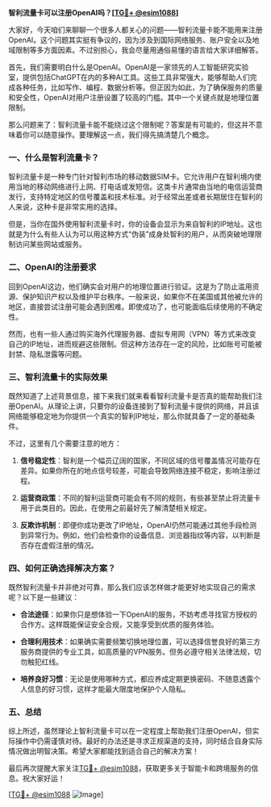 **智利流量卡可以注册OpenAI吗？[[TG💪+ @esim1088](https://t.me/s/esim1088)]**

大家好，今天咱们来聊聊一个很多人都关心的问题——智利流量卡能不能用来注册OpenAI。这个问题其实挺有争议的，因为涉及到国际网络服务、账户安全以及地域限制等多方面因素。不过别担心，我会尽量用通俗易懂的语言给大家详细解答。

首先，我们需要明白什么是OpenAI。OpenAI是一家领先的人工智能研究实验室，提供包括ChatGPT在内的多种AI工具。这些工具非常强大，能够帮助人们完成各种任务，比如写作、编程、数据分析等。但正因为如此，为了确保服务的质量和安全性，OpenAI对用户注册设置了较高的门槛。其中一个关键点就是地理位置限制。

那么问题来了：智利流量卡能不能绕过这个限制呢？答案是有可能的，但这并不意味着你可以随意操作。要理解这一点，我们得先搞清楚几个概念。

### 一、什么是智利流量卡？

智利流量卡是一种专门针对智利市场的移动数据SIM卡。它允许用户在智利境内使用当地的移动网络进行上网、打电话或发短信。这类卡片通常由当地的电信运营商发行，支持特定地区的信号覆盖和技术标准。对于经常出差或者长期居住在智利的人来说，这种卡是非常实用的选择。

但是，当你在国外使用智利流量卡时，你的设备会显示为来自智利的IP地址。这也就是为什么有些人认为可以用这种方式“伪装”成身处智利的用户，从而突破地理限制访问某些网站或服务。

### 二、OpenAI的注册要求

回到OpenAI这边，他们确实会对用户的地理位置进行验证。这是为了防止滥用资源、保护知识产权以及维护平台秩序。一般来说，如果你不在美国或其他被允许的地区，直接尝试注册可能会遇到困难。即使成功了，也可能面临后续使用的不确定性。

然而，也有一些人通过购买海外代理服务器、虚拟专用网（VPN）等方式来改变自己的IP地址，进而规避这些限制。但这种方法存在一定的风险，比如账号可能被封禁、隐私泄露等问题。

### 三、智利流量卡的实际效果

既然知道了上述背景信息，接下来我们就来看看智利流量卡是否真的能帮助我们注册OpenAI。从理论上讲，只要你的设备连接到了智利流量卡提供的网络，并且该网络能够稳定地为你提供一个真实的智利IP地址，那么你就具备了一定的基础条件。

不过，这里有几个需要注意的地方：

1. **信号稳定性**：智利是一个幅员辽阔的国家，不同区域的信号覆盖情况可能存在差异。如果你所在的地点信号较差，可能会导致网络连接不稳定，影响注册过程。
   
2. **运营商政策**：不同的智利运营商可能会有不同的规则，有些甚至禁止将流量卡用于此类目的。因此，在使用之前最好先了解清楚相关规定。

3. **反欺诈机制**：即便你成功更改了IP地址，OpenAI仍然可能通过其他手段检测到异常行为。例如，他们会检查你的设备信息、浏览器指纹等内容，以判断是否存在虚假注册的情况。

### 四、如何正确选择解决方案？

既然智利流量卡并非绝对可靠，那么我们应该怎样做才能更好地实现自己的需求呢？以下是一些建议：

- **合法途径**：如果你只是想体验一下OpenAI的服务，不妨考虑寻找官方授权的合作方。这样既能保证安全合规，又能享受到优质的服务体验。
  
- **合理利用技术**：如果确实需要频繁切换地理位置，可以选择信誉良好的第三方服务商提供的专业工具，如高质量的VPN服务。但务必遵守相关法律法规，切勿触犯红线。

- **培养良好习惯**：无论是使用哪种方式，都应养成定期更换密码、不随意透露个人信息的好习惯，这样才能最大限度地保护个人隐私。

### 五、总结

综上所述，虽然理论上智利流量卡可以在一定程度上帮助我们注册OpenAI，但实际操作中仍需谨慎对待。最好的办法还是寻求正规渠道的支持，同时结合自身实际情况做出明智决策。希望大家都能找到适合自己的解决方案！

最后再次提醒大家关注[TG💪+ @esim1088](https://t.me/s/esim1088)，获取更多关于智能卡和跨境服务的信息。祝大家好运！

[[TG💪+ @esim1088](https://t.me/s/esim1088) ![Image](https://i.postimg.cc/4NQfJmqS/Snipaste-2025-05-13-00-14-12.png)]